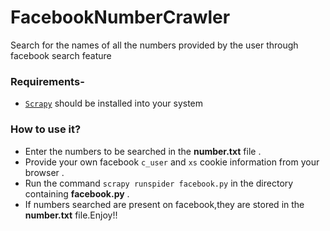 # FacebookNumberCrawler
Search for the names of all the numbers provided by the user through facebook search feature

### **Requirements**-
* [`Scrapy`](http://scrapy.org/) should be installed into your system

### **How to use it?**
* Enter the numbers to be searched in the __number.txt__ file .
* Provide your own facebook `c_user` and `xs` cookie information from your browser .
* Run the command `scrapy runspider facebook.py` in the directory containing __facebook.py__ .
* If numbers searched are present on facebook,they are stored in the **number.txt** file.Enjoy!!



